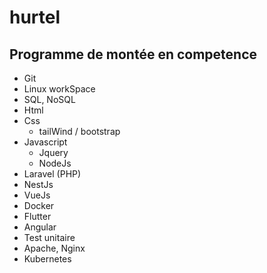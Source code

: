 # hurtel



## Programme de montée en competence

- Git
- Linux workSpace
- SQL, NoSQL
- Html 
- Css
	+ tailWind / bootstrap
- Javascript
	+ Jquery 
	+ NodeJs	
- Laravel (PHP)
- NestJs
- VueJs
- Docker
- Flutter
- Angular
- Test unitaire
- Apache, Nginx
- Kubernetes
